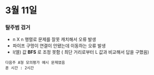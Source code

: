 # 3월 11일

### 탈주범 검거

- n X n  행렬로 문제를 잘못 캐치해서 오류 발생
- 파이프 구멍이 연결이 안됐는데 이동하는 오류 발생
- l(엘)  값 **BFS** 로 조정 못함 ( 최단 거리로부터 L 값과 비교해서 답을 구했음)





```
다음주 A형 모의평가 예시 문제였음 
푼 시간 : 2시간 
```



